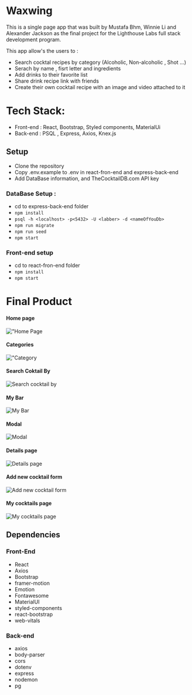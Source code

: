 # Waxwing

This is a single page app that was built by Mustafa Bhm, Winnie Li and Alexander Jackson as the final project for the Lighthouse Labs full stack development program.

This app allow's the users to :

- Search cocktal recipes by category (Alcoholic, Non-alcoholic , Shot ...)
- Serach by name , fisrt letter and ingredients
- Add drinks to their favorite list
- Share drink recipe link with friends
- Create their own cocktail recipe with an image and video attached to it

# Tech Stack:

- Front-end : React, Bootstrap, Styled components, MaterialUi
- Back-end : PSQL , Express, Axios, Knex.js

## Setup

- Clone the repository
- Copy .env.example to .env in react-fron-end and express-back-end
- Add DataBase information, and TheCocktailDB.com API key

### DataBase Setup :

- cd to express-back-end folder
- `npm install `
- `psql -h <localhost> -p<5432> -U <labber> -d <nameOfYouDb> `
- `npm run migrate `
- `npm run seed `
- `npm start `

### Front-end setup

- cd to react-fron-end folder
- `npm install `
- `npm start `

# Final Product

#### Home page

!["Home Page](screenshots/Homepage.png)

#### Categories

!["Category](screenshots/Categories.png)

#### Search Coktail By

![Search cocktail by](screenshots/search%20cocktail%20by.png)

#### My Bar

![My Bar](screenshots/my%20bar.png)

#### Modal

![Modal](screenshots/Modal.png)

#### Details page

![Details page](screenshots/details%20page.png)

#### Add new cocktail form

![Add new cocktail form](screenshots/new%20cocktail%20form.png)

#### My cocktails page

![My cocktails page](screenshots/my%20cocktails%20page.png)


## Dependencies

### Front-End

- React
- Axios 
- Bootstrap
- framer-motion
- Emotion
- Fontawesome
- MaterialUI
- styled-components
- react-bootstrap
- web-vitals

### Back-end

- axios
- body-parser
- cors
- dotenv
- express
- nodemon
- pg